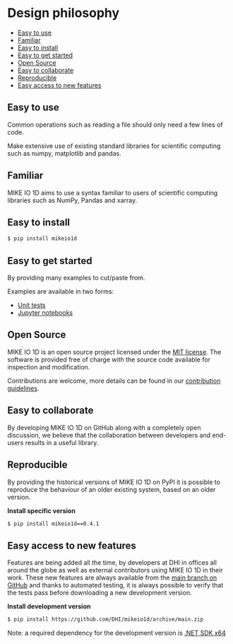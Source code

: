 # Design philosophy

* [Easy to use](#easy-to-use)
* [Familiar](#familiar)
* [Easy to install](#easy-to-install)
* [Easy to get started](#easy-to-get-started)
* [Open Source​](#open-source)
* [Easy to collaborate​](#easy-to-collaborate)
* [Reproducible](#reproducible)
* [Easy access to new features](#easy-access-to-new-features)


## Easy to use

Common operations such as reading a file should only need a few lines of code.

Make extensive use of existing standard libraries for scientific computing such as numpy, matplotlib and pandas.


## Familiar

MIKE IO 1D aims to use a syntax familiar to users of scientific computing libraries such as NumPy, Pandas and xarray.

## Easy to install

```bash
$ pip install mikeio1d
```

## Easy to get started
By providing many examples to cut/paste from.

Examples are available in two forms:

* [Unit tests](https://github.com/DHI/mikeio1d/tree/main/tests)
* [Jupyter notebooks](https://nbviewer.jupyter.org/github/DHI/mikeio1d/tree/main/notebooks/)

## Open Source​
MIKE IO 1D is an open source project licensed under the [MIT license](https://github.com/DHI/mikeio1d/blob/main/LICENSE).
The software is provided free of charge with the source code available for inspection and modification.

Contributions are welcome, more details can be found in our [contribution guidelines](https://github.com/DHI/mikeio1d/blob/main/CONTRIBUTING.md).

## Easy to collaborate
By developing MIKE IO 1D on GitHub along with a completely open discussion, we believe that the collaboration between developers and end-users results in a useful library.

## Reproducible
By providing the historical versions of MIKE IO 1D on PyPI it is possible to reproduce the behaviour of an older existing system, based on an older version.

**Install specific version**

```bash
$ pip install mikeio1d==0.4.1
```

## Easy access to new features
Features are being added all the time, by developers at DHI in offices all around the globe as well as external contributors using MIKE IO 1D in their work.
These new features are always available from the [main branch on GitHub](https://github.com/DHI/mikeio1d) and thanks to automated testing, it is always possible to verify that the tests pass before downloading a new development version.

**Install development version**

```bash
$ pip install https://github.com/DHI/mikeio1d/archive/main.zip
```

Note: a required dependency for the development version is [.NET SDK x64](https://dotnet.microsoft.com/en-us/download)
